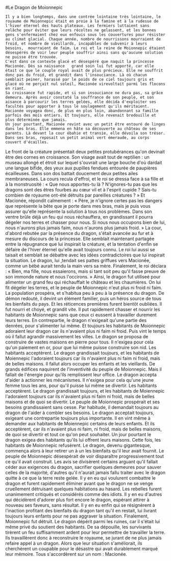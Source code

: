 #Le Dragon de Moionnepic

	Il y a bien longtemps, dans une contrée lointaine très lointaine, le royaume de Moionnepic était en proie à la famine et à la rudesse de l'hiver éternel des hauts plateaux. Les fermiers luttaient sans relâche pour éviter que leurs récoltes ne gelassent, et les bonnes gens s'enfermaient chez eux enfouis sous les couvertures pour résister au climat glacial. Chaque année, nombre de nourrissons mourraient de froid, et nombre de vieillards, incapables de subvenir à leurs besoins,  mourraient de faim. Le roi et la reine de Moionnepic étaient désespérés de voir leur peuple souffrir ainsi sans qu'aucune solution ne puisse être trouvée.
	C'est dans ce contexte glacé et désespéré que naquit la princesse Macionée. Dès sa naissance   grand soin lui fut apporté, car elle était ce que le couple royal avait de plus précieux. Elle ne souffrit donc pas du froid, et grandit dans l'insouciance. Là où chacun semblait peiner, harassé par le poids de ce ciel toujours gris et glacé où ne perçait nul soleil, Macionée virevoltait parmi les flocons en riant.
	Sa croissance fut rapide, et si son insouciance ne dura pas, sa grâce demeura. Après avoir constaté la souffrance de son peuple, et son aisance à parcourir les terres gelées, elle décida d'exploiter ses facultés pour apporter à tous le soulagement qu'ils méritaient. Macionée voyagea donc, de plus en plus loin, abandonnant sa famille parfois des mois entiers. Et toujours, elle revenait bredouille et plus déterminée que jamais.
	Un jour pourtant, Macionée revint avec un petit être entouré de linges dans les bras. Elle emmena en hâte sa découverte au château de ses parents. Là devant la cour ébahie et transie, elle dévoila son trésor. Dans ses bras, reposait un petit animal vert émeraude, au corps couvert d'écailles.
Le front de la créature présentait deux petites protubérances qu'on devinait être des cornes en croissance. Son visage avait tout de reptilien : un museau allongé et étroit sur lequel s'ouvrait une large bouche d'où dardait une langue bifide, des yeux aux pupilles fendues entourée de paupières écailleuses. Dans son dos battait doucement deux petites ailes membraneuses.
	La cours recula d'effroi, et le roi se dressa face à sa fille et à la monstruosité :
« Que nous apportes-tu là ? N'ignores-tu pas que les dragons sont des êtres fourbes au cœur vil et à l'esprit cupide ? Sais-tu combien de royaume ont-été détruits par pareilles créatures ? »
	Et Macionée, répondit calmement :
« Père, je n'ignore certes pas les dangers que représente la bête que je porte dans mes bras, mais je puis vous assurer qu'elle représente la solution à tous nos problèmes. Dans son ventre brûle déjà un feu qui nous réchauffera, en grandissant il pourra dégeler nos terres et chasser pour nous. Si nous nous occupons bien de lui, nous n'aurons plus jamais faim, nous n'aurons plus jamais froid. »
	La cour, d'abord rebutée par la présence du dragon, s'était avancée au fur et à mesure du discours de la princesse. Elle semblait maintenant partagée entre la répugnance que lui inspirait la créature, et la tentation d'enfin se défaire de l'hiver éternel qu'elle avait toujours connu. Le roi lui aussi se taisait et semblait se débattre avec les idées contradictoires que lui inspirait la situation. Le dragon, lui ,tendait ses pattes griffues vers Macionée, comme un bébé aurait tendu la main vers sa mère. Finalement, le roi déclara :
« Bien, ma fille, nous essaierons, mais si tant soit peu qu'il fasse preuve de son immonde nature et nous l'occirons. »
	Ainsi, le dragon fut utiliseé pour alimenter un grand feu qui réchauffait le château et les chaumières. On lui fit dégeler les terres, et le peuple de Moionnepic n'eut plus ni froid ni faim. La population prospéra, et s'habitua peu à peu à la présence du dragon. De démon redouté, il devint un élément familier, puis un héros source de tous les bienfaits du pays. Et les réticences premières furent bientôt oubliées.
	Il fut nourri et choyé, et grandit vite. Il put rapidement chasser et nourrir les habitants de Moionnepic sans que ceux ci eussent à travailler durement leurs terres. En contrepartie, le dragon n'exigeait qu'une partie des denrées, pour s'alimenter lui même. Et toujours les habitants de Moionnepic adoraient leur dragon car ils n'avaient plus ni faim ni froid.
	Puis vint le temps où il fallut agrandir massivement les villes. Le dragon se proposa de construire de vastes maisons en pierre pour tous. Il n'exigea pour cela qu'un paiement en or, pour que lui même puisse construire son nid. Les habitants acceptèrent. Le dragon grandissait toujours, et les habitants de Moiennepic l'adoraient toujours car ils n'avaient plus ni faim ni froid, mais de belles maisons.
	Il fallut alors occuper les enfants et les vieillards. De grands édifices naquirent de l'inventivité du peuple de Moionnepic. Mais il fallait de l'énergie pour qu'ils remplissent leur office. Le dragon accepta d'aider à actionner les mécanismes. Il n'exigea pour cela qu'une jeune femme tous les ans, pour qu'il puisse lui même se divertir. Les habitants acceptèrent. Le dragon grandissait toujours, et les habitants de Moiennepic l'adoraient toujours car ils n'avaient plus ni faim ni froid, mais de belles maisons et de quoi se divertir.
	Le peuple de Moionnepic prospérait et ses besoins grandissaient sans cesse. Par habitude, il demandait toujours au dragon de l'aider à combler ses besoins. Le dragon acceptait toujours, exigeant une contrepartie toujours plus importante. Il en vint même à demander aux habitants de Moiennepic certains de leurs enfants. Et ils acceptèrent, car ils n'avaient plus ni faim, ni froid, mais de belles maisons, de quoi se divertir et tout ce qu'on peut souhaiter.
	Un jour pourtant le dragon exigea des habitants qu'ils lui offrent leurs maisons. Cette fois, les habitants de Moionnepic refusèrent. Le dragon, devenu gigantesque, commença alors à leur retirer un à un les bienfaits qu'il leur avait fournit.
	Le peuple de Moionnepic désespérait de voir disparaître progressivement tout ce qu'il avait construit. Les avis se divisèrent certains arguant qu'il fallait céder aux exigences du dragon, sacrifier quelques demeures pour sauver celles de la majorité, d'autres qu'il n'aurait jamais fallu traiter avec le dragon quitte à ce que la terre reste gelée. Il y en eu qui voulurent combattre le dragon et furent rapidement éliminer avant que le dragon ne se venge cruellement détruisant quelques habitations au hasard. Les rebelles furent unanimement critiqués et considérés comme des idiots. Il y en eu d'autres qui décidèrent d'adorer plus fort encore le dragon, espérant attirer à nouveau ses faveurs, sans résultat. Il y en eu enfin qui se résignèrent à l'inaction profitant des bienfaits du dragon tant qu'il en restait, lui livrant toujours leurs enfants pour ne pas aggraver la situation.
	Finalement, Moionnepic fut détruit. Le dragon dépérit parmi les ruines, car il s'était lui même privé du soutient des habitants. De sa dépouille, les survivants tirèrent un feu suffisamment ardent pour leur permettre de travailler la terre. Ils travaillèrent donc à reconstruire le royaume, se jurant de ne plus jamais refaire appel à un dragon. Alors que leur situation s'améliorait, ils cherchèrent un coupable pour le désastre qui avait durablement marqué leur mémoire. Tous s'accordèrent sur un nom : Macionée.
